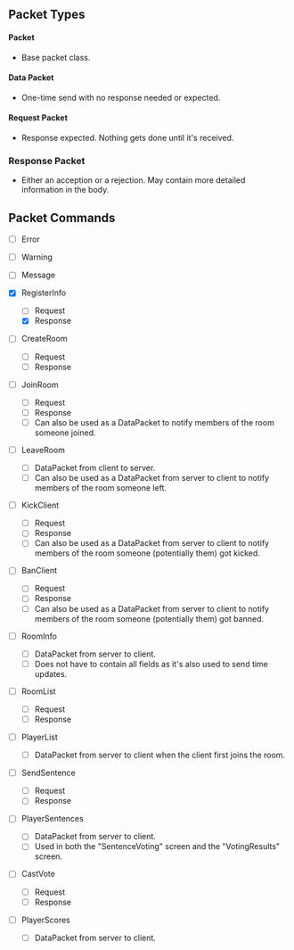 ## Packet Types

#### Packet

* Base packet class.


#### Data Packet

* One-time send with no response needed or expected.


#### Request Packet

* Response expected. Nothing gets done until it's received.


### Response Packet

* Either an acception or a rejection. May contain more detailed information in the body.


## Packet Commands

* [ ]  Error
* [ ]  Warning
* [ ]  Message

* [X]  RegisterInfo
	* [ ]  Request
	* [X]  Response

* [ ]  CreateRoom
	* [ ]  Request
	* [ ]  Response

* [ ]  JoinRoom
	* [ ]  Request
	* [ ]  Response
	* [ ]  Can also be used as a DataPacket to notify members of the room someone joined.

* [ ]  LeaveRoom
	* [ ]  DataPacket from client to server.
	* [ ]  Can also be used as a DataPacket from server to client to notify members of the room someone left.

* [ ]  KickClient
	* [ ]  Request
	* [ ]  Response
	* [ ]  Can also be used as a DataPacket from server to client to notify members of the room someone (potentially them) got kicked.

* [ ]  BanClient
	* [ ]  Request
	* [ ]  Response
	* [ ]  Can also be used as a DataPacket from server to client to notify members of the room someone (potentially them) got banned.

* [ ]  RoomInfo
	* [ ]  DataPacket from server to client.
	* [ ]  Does not have to contain all fields as it's also used to send time updates.

* [ ]  RoomList
	* [ ]  Request
	* [ ]  Response

* [ ]  PlayerList
	* [ ]  DataPacket from server to client when the client first joins the room.

* [ ]  SendSentence
	* [ ]  Request
	* [ ]  Response

* [ ]  PlayerSentences
	* [ ]  DataPacket from server to client.
	* [ ]  Used in both the "SentenceVoting" screen and the "VotingResults" screen.

* [ ]  CastVote
	* [ ]  Request
	* [ ]  Response

* [ ]  PlayerScores
	* [ ]  DataPacket from server to client.
